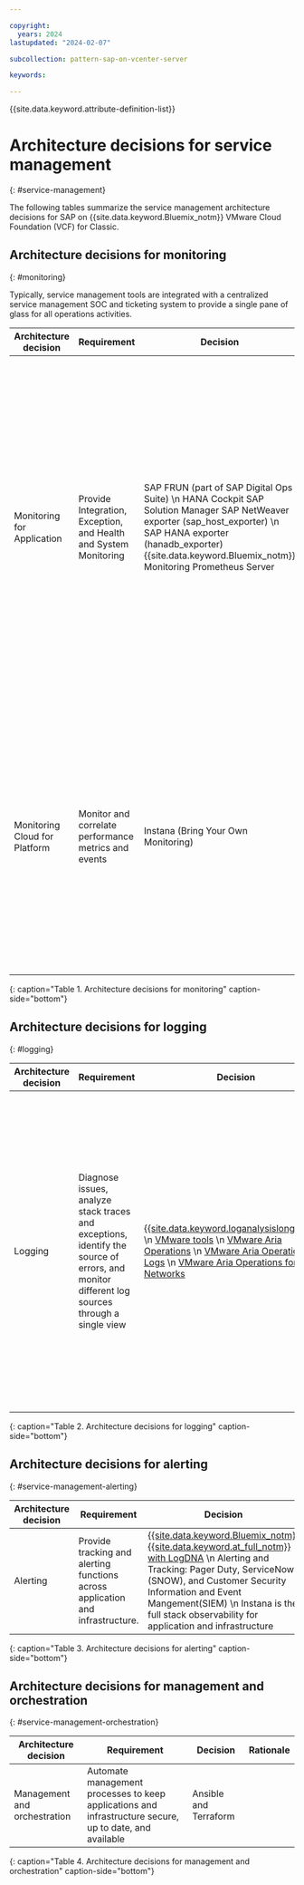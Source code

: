 ```yaml
---

copyright:
  years: 2024
lastupdated: "2024-02-07"

subcollection: pattern-sap-on-vcenter-server

keywords:

---
```


{{site.data.keyword.attribute-definition-list}}

# Architecture decisions for service management
{: #service-management}

The following tables summarize the service management architecture decisions for SAP on {{site.data.keyword.Bluemix_notm}} VMware Cloud Foundation (VCF) for Classic.

## Architecture decisions for monitoring
{: #monitoring}

Typically, service management tools are integrated with a centralized service management SOC and ticketing system to provide a single pane of glass for all operations activities.

| Architecture decision | Requirement | Decision | Rationale |
| -------------- | -------------- | -------------- |-------------- |
| Monitoring for Application    | Provide Integration, Exception, and Health and System Monitoring | SAP FRUN (part of SAP Digital Ops Suite) \n HANA Cockpit SAP Solution Manager SAP NetWeaver exporter (sap_host_exporter) \n SAP HANA exporter (hanadb_exporter) {{site.data.keyword.Bluemix_notm}} Monitoring Prometheus Server  | Provides templates for the monitoring of technical systems that include their instances, databases, and hosts. Displays the status of managed objects and a detailed drill down to each single metric or event. Shows the history of each metric in the metric monitor. Automatic alert generation when thresholds are violated. |
| Monitoring Cloud for Platform | Monitor and correlate performance metrics and events         | Instana (Bring Your Own Monitoring)                                                                                                                                                               | Instana provides extra application performance metrics and automates Application Performance Management for the web, App, and Database tiers. Instana provides data and actionable insights to monitor the applications and automate root-cause analysis.                                                           |
{: caption="Table 1. Architecture decisions for monitoring" caption-side="bottom"}

## Architecture decisions for logging
{: #logging}

| Architecture decision | Requirement | Decision | Rationale |
| -------------- | -------------- | -------------- |-------------- |
| Logging                   | Diagnose issues, analyze stack traces and exceptions, identify the source of errors, and monitor different log sources through a single view | [{{site.data.keyword.loganalysislong_notm}}](/docs/log-analysis?topic=log-analysis-getting-started) \n [VMware tools](/docs/log-analysis?topic=log-analysis-vmware-vcenter) \n [VMware Aria Operations](/docs/vmwaresolutions?topic=vmwaresolutions-vrw-operations#vrw-operations-management-vrops) \n [VMware Aria Operations for Logs](/docs/vmwaresolutions?topic=vmwaresolutions-vrw-operations#vrw-operations-management-vrli) \n [VMware Aria Operations for Networks](/docs/vmwaresolutions?topic=vmwaresolutions-vrw-operations#vrw-operations-management-vrni) | Aria operations tools are deployed in the VCS cluster to monitor the VCS environment, collect, and analyze data and generate health, risk, and efficiency alerts as an issue occurs with one of the monitored components. \n VMware Aria Operations for Logs provides centralized log collection and management, event correlation, and auditability. \n  VMware Aria Operations can collect, manage, and analyze logs across VCS \n Log Analysis is the {{site.data.keyword.IBM}} recommended tool for infrastructure logging for any non-VMware workloads. It offers ingestion and integration with other tools for diagnosis and alerts. |
{: caption="Table 2. Architecture decisions for logging" caption-side="bottom"}

## Architecture decisions for alerting
{: #service-management-alerting}

| Architecture decision | Requirement | Decision | Rationale |
| -------------- | -------------- | -------------- |-------------- |
| Alerting                  | Provide tracking and alerting functions across application and infrastructure. | [{{site.data.keyword.Bluemix_notm}} {{site.data.keyword.at_full_notm}} with LogDNA](/docs/power-iaas?topic=power-iaas-at-events) \n Alerting and Tracking: Pager Duty, ServiceNow (SNOW), and Customer Security Information and Event Mangement(SIEM) \n Instana is the full stack observability for application and infrastructure  | {{site.data.keyword.Bluemix_notm}} Activity Tracker provides interfaces to capture, store, view, search, and monitor API activity and supports the configuration of alerts to send notifications on one or more target channels.  |
{: caption="Table 3. Architecture decisions for alerting" caption-side="bottom"}

## Architecture decisions for management and orchestration
{: #service-management-orchestration}

| Architecture decision | Requirement | Decision | Rationale |
| -------------- | -------------- | -------------- |-------------- |
| Management and orchestration | Automate management processes to keep applications and infrastructure secure, up to date, and available | Ansible and Terraform |               |
{: caption="Table 4. Architecture decisions for management and orchestration" caption-side="bottom"}
